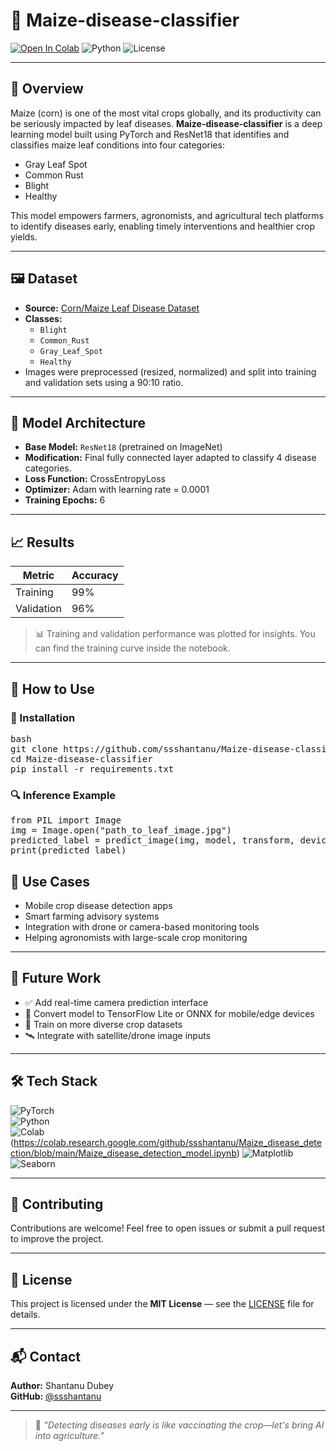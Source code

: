 # 🌽 Maize-disease-classifier

[![Open In Colab](https://colab.research.google.com/assets/colab-badge.svg)](https://colab.research.google.com/github/ssshantanu/Maize_disease_detection/blob/main/Maize_disease_detection_model.ipynb)
![Python](https://img.shields.io/badge/Python-3.8+-blue.svg)
![License](https://img.shields.io/badge/License-MIT-green.svg)


---

## 🌟 Overview

Maize (corn) is one of the most vital crops globally, and its productivity can be seriously impacted by leaf diseases. **Maize-disease-classifier** is a deep learning model built using PyTorch and ResNet18 that identifies and classifies maize leaf conditions into four categories:

-  Gray Leaf Spot  
-  Common Rust  
-  Blight  
-  Healthy  

This model empowers farmers, agronomists, and agricultural tech platforms to identify diseases early, enabling timely interventions and healthier crop yields.

---

## 🖼️ Dataset

- **Source:** [Corn/Maize Leaf Disease Dataset](https://www.kaggle.com/datasets/smaranjitghose/corn-or-maize-leaf-disease-dataset)
- **Classes:**
  - `Blight`
  - `Common_Rust`
  - `Gray_Leaf_Spot`
  - `Healthy`
- Images were preprocessed (resized, normalized) and split into training and validation sets using a 90:10 ratio.

---

## 🧠 Model Architecture

- **Base Model:** `ResNet18` (pretrained on ImageNet)
- **Modification:** Final fully connected layer adapted to classify 4 disease categories.
- **Loss Function:** CrossEntropyLoss  
- **Optimizer:** Adam with learning rate = 0.0001  
- **Training Epochs:** 6

---

## 📈 Results

| Metric        | Accuracy |
|---------------|----------|
| Training      | 99%      |
| Validation    | 96%      |

> 📊 Training and validation performance was plotted for insights. You can find the training curve inside the notebook.

---

## 🚀 How to Use

### 🔧 Installation

<pre>bash
git clone https://github.com/ssshantanu/Maize-disease-classifier.git
cd Maize-disease-classifier
pip install -r requirements.txt</pre>


### 🔍 Inference Example

<pre>from PIL import Image
img = Image.open("path_to_leaf_image.jpg")
predicted_label = predict_image(img, model, transform, device)
print(predicted_label)</pre>

## 🌾 Use Cases

- Mobile crop disease detection apps  
- Smart farming advisory systems  
- Integration with drone or camera-based monitoring tools  
- Helping agronomists with large-scale crop monitoring

---

## 🔮 Future Work

- ✅ Add real-time camera prediction interface  
- 📲 Convert model to TensorFlow Lite or ONNX for mobile/edge devices  
- 🌱 Train on more diverse crop datasets  
- 🛰️ Integrate with satellite/drone image inputs

---

## 🛠️ Tech Stack

![PyTorch](https://img.shields.io/badge/PyTorch-EE4C2C?logo=pytorch&logoColor=white)  
![Python](https://img.shields.io/badge/Python-3.8+-blue?logo=python)  
![Colab](https://img.shields.io/badge/Google%20Colab-F9AB00?logo=googlecolab&logoColor=white)(https://colab.research.google.com/github/ssshantanu/Maize_disease_detection/blob/main/Maize_disease_detection_model.ipynb)
![Matplotlib](https://img.shields.io/badge/Matplotlib-3776AB?logo=python&logoColor=white)  
![Seaborn](https://img.shields.io/badge/Seaborn-0769AD?logo=python&logoColor=white)

---

## 🤝 Contributing

Contributions are welcome! Feel free to open issues or submit a pull request to improve the project.

---

## 📄 License

This project is licensed under the **MIT License** — see the [LICENSE](LICENSE) file for details.

---

## 📬 Contact

**Author:** Shantanu Dubey  
**GitHub:** [@ssshantanu](https://github.com/ssshantanu)

---

> 🌽 *“Detecting diseases early is like vaccinating the crop—let's bring AI into agriculture.”*

